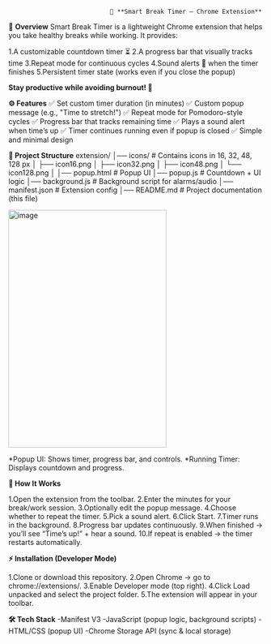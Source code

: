                                🧠 **Smart Break Timer – Chrome Extension**
📌 **Overview**
Smart Break Timer is a lightweight Chrome extension that helps you take healthy breaks while working.
It provides:

1.A customizable countdown timer ⏳
2.A progress bar that visually tracks time
3.Repeat mode for continuous cycles
4.Sound alerts 🔔 when the timer finishes
5.Persistent timer state (works even if you close the popup)

**Stay productive while avoiding burnout! 🚀**


**⚙️ Features**
✅ Set custom timer duration (in minutes)
✅ Custom popup message (e.g., "Time to stretch!")
✅ Repeat mode for Pomodoro-style cycles
✅ Progress bar that tracks remaining time
✅ Plays a sound alert when time’s up
✅ Timer continues running even if popup is closed
✅ Simple and minimal design

**📂 Project Structure**
extension/
│── icons/                 # Contains icons in 16, 32, 48, 128 px
│   ├── icon16.png
│   ├── icon32.png
│   ├── icon48.png
│   └── icon128.png
│
│── popup.html             # Popup UI
│── popup.js               # Countdown + UI logic
│── background.js          # Background script for alarms/audio
│── manifest.json          # Extension config
│── README.md              # Project documentation (this file)


 <img width="312" height="469" alt="image" src="https://github.com/user-attachments/assets/b6414d33-06eb-4e19-91a1-4f35d97bedb9" />


*Popup UI: Shows timer, progress bar, and controls.
*Running Timer: Displays countdown and progress.

**📖 How It Works**

1.Open the extension from the toolbar.
2.Enter the minutes for your break/work session.
3.Optionally edit the popup message.
4.Choose whether to repeat the timer.
5.Pick a sound alert.
6.Click Start.
7.Timer runs in the background.
8.Progress bar updates continuously.
9.When finished → you’ll see “Time’s up!” + hear a sound.
10.If repeat is enabled → the timer restarts automatically.

**⚡ Installation (Developer Mode)**

1.Clone or download this repository.
2.Open Chrome → go to chrome://extensions/.
3.Enable Developer mode (top right).
4.Click Load unpacked and select the project folder.
5.The extension will appear in your toolbar.

**🛠️ Tech Stack**
-Manifest V3
-JavaScript (popup logic, background scripts)
-HTML/CSS (popup UI)
-Chrome Storage API (sync & local storage)

